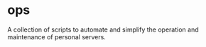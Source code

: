 # ops
A collection of scripts to automate and simplify the operation and maintenance of personal servers.
